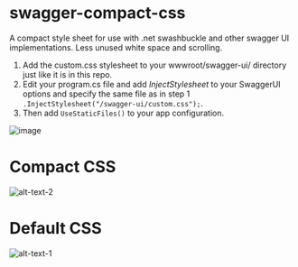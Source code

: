 # swagger-compact-css
A compact style sheet for use with .net swashbuckle and other swagger UI implementations. Less unused white space and scrolling.

1. Add the custom.css stylesheet to your wwwroot/swagger-ui/ directory just like it is in this repo.
2. Edit your program.cs file and add <i>InjectStylesheet</i> to your SwaggerUI options and specify the same file as in step 1 
   ``` .InjectStylesheet("/swagger-ui/custom.css"); ```.   
3. Then add ```UseStaticFiles()``` to your app configuration. 
   
![image](https://user-images.githubusercontent.com/13120778/236339410-743a712b-9ffa-41e0-b88f-0cb33de2e3fa.png)

# Compact CSS
![alt-text-2](https://raw.githubusercontent.com/karlpothast/swagger-compact-css/master/compact-swagger-css.png "Compact")

# Default CSS
![alt-text-1](https://raw.githubusercontent.com/karlpothast/swagger-compact-css/master/default-swagger-css.png "Default")









